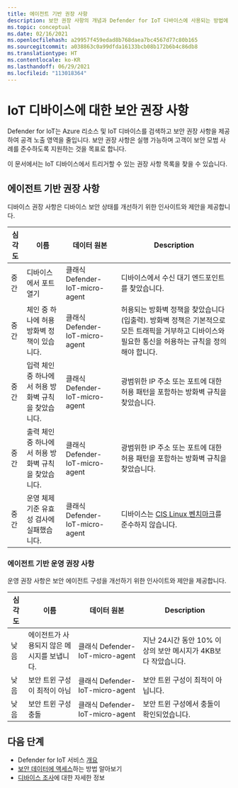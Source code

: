 ```yaml
---
title: 에이전트 기반 권장 사항
description: 보안 권장 사항의 개념과 Defender for IoT 디바이스에 사용되는 방법에 대해 알아봅니다.
ms.topic: conceptual
ms.date: 02/16/2021
ms.openlocfilehash: a29957f459edad8b768daea7bc4567d77c80b165
ms.sourcegitcommit: a038863c0a99dfda16133bcb08b172b6b4c86db8
ms.translationtype: HT
ms.contentlocale: ko-KR
ms.lasthandoff: 06/29/2021
ms.locfileid: "113018364"
---
```

# <a name="security-recommendations-for-iot-devices"></a>IoT 디바이스에 대한 보안 권장 사항

Defender for IoT는 Azure 리소스 및 IoT 디바이스를 검색하고 보안 권장 사항을 제공하여 공격 노출 영역을 줄입니다.
보안 권장 사항은 실행 가능하며 고객이 보안 모범 사례를 준수하도록 지원하는 것을 목표로 합니다.

이 문서에서는 IoT 디바이스에서 트리거할 수 있는 권장 사항 목록을 찾을 수 있습니다.

## <a name="agent-based-recommendations"></a>에이전트 기반 권장 사항

디바이스 권장 사항은 디바이스 보안 상태를 개선하기 위한 인사이트와 제안을 제공합니다.

| 심각도 | 이름 | 데이터 원본 | Description |
|--|--|--|--|
| 중간 | 디바이스에서 포트 열기 | 클래식 Defender-IoT-micro-agent| 디바이스에서 수신 대기 엔드포인트를 찾았습니다. |
| 중간 | 체인 중 하나에 허용 방화벽 정책이 있습니다. | 클래식 Defender-IoT-micro-agent| 허용되는 방화벽 정책을 찾았습니다(입출력). 방화벽 정책은 기본적으로 모든 트래픽을 거부하고 디바이스와 필요한 통신을 허용하는 규칙을 정의해야 합니다. |
| 중간 | 입력 체인 중 하나에서 허용 방화벽 규칙을 찾았습니다. | 클래식 Defender-IoT-micro-agent| 광범위한 IP 주소 또는 포트에 대한 허용 패턴을 포함하는 방화벽 규칙을 찾았습니다. |
| 중간 | 출력 체인 중 하나에서 허용 방화벽 규칙을 찾았습니다. | 클래식 Defender-IoT-micro-agent| 광범위한 IP 주소 또는 포트에 대한 허용 패턴을 포함하는 방화벽 규칙을 찾았습니다. |
| 중간 | 운영 체제 기준 유효성 검사에 실패했습니다. | 클래식 Defender-IoT-micro-agent| 디바이스는 [CIS Linux 벤치마크](https://www.cisecurity.org/cis-benchmarks/)를 준수하지 않습니다. |

### <a name="agent-based-operational-recommendations"></a>에이전트 기반 운영 권장 사항

운영 권장 사항은 보안 에이전트 구성을 개선하기 위한 인사이트와 제안을 제공합니다.

| 심각도 | 이름 | 데이터 원본 | Description |
|--|--|--|--|
| 낮음 | 에이전트가 사용되지 않은 메시지를 보냅니다. | 클래식 Defender-IoT-micro-agent | 지난 24시간 동안 10% 이상의 보안 메시지가 4KB보다 작았습니다. |
| 낮음 | 보안 트윈 구성이 최적이 아님 | 클래식 Defender-IoT-micro-agent | 보안 트윈 구성이 최적이 아닙니다. |
| 낮음 | 보안 트윈 구성 충돌 | 클래식 Defender-IoT-micro-agent | 보안 트윈 구성에서 충돌이 확인되었습니다. |

## <a name="next-steps"></a>다음 단계

- Defender for IoT 서비스 [개요](overview.md)
- [보안 데이터에 액세스](how-to-security-data-access.md)하는 방법 알아보기
- [디바이스 조사](how-to-investigate-device.md)에 대한 자세한 정보
